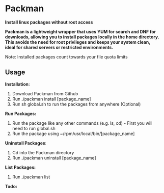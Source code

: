 # Packman
**Install linux packages without root access**

**Packman is a lightweight wrapper that uses YUM for search and DNF for downloads, allowing you to install packages locally in the home directory.
This avoids the need for root privileges and keeps your system clean, ideal for shared servers or restricted environments.**

Note: Installed packages count towards your file quota limits

## Usage

**Installation:**

1. Download Packman from Github
2. Run ./packman install [package_name]
3. Run sh global.sh to run the packages from anywhere (Optional)
   
**Run Packages:**
1. Run the package like any other commands (e.g. ls, cd) - First you will need to run global.sh
2. Run the package using ~/rpm/usr/local/bin/[package_name]

**Uninstall Packages:**
1. Cd into the Packman directory
2. Run ./packman uninstall [package_name]

**List Packages:**
1. Run ./packman list

**Todo:**
